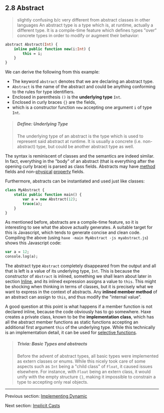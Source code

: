 ## 2.8 Abstract

> slightly confusing b/c very different from abstract classes in other languages
An abstract type is a type which is, at runtime, actually a different type. It is a compile-time feature which defines types "over" concrete types in order to modify or augment their behavior:

```haxe
abstract Abstract(Int) {
	inline public function new(i:Int) {
		this = i;
	}
}
```
We can derive the following from this example:



* The keyword `abstract` denotes that we are declaring an abstract type.
* `Abstract` is the name of the abstract and could be anything conforming to the rules for type identifiers.
* Enclosed in parenthesis `()` is the **underlying type** `Int`.
* Enclosed in curly braces `{}` are the fields,
* which is a constructor function `new` accepting one argument `i` of type `Int`.



> ##### Define: Underlying Type
>
> The underlying type of an abstract is the type which is used to represent said abstract at runtime. It is usually a concrete (i.e. non-abstract) type, but could be another abstract type as well.


The syntax is reminiscent of classes and the semantics are indeed similar. In fact, everything in the "body" of an abstract (that is everything after the opening curly brace) is parsed as class fields. Abstracts may have [method](4.3-Method.md) fields and non-[physical](dictionary.md#physical-field) [property](4.2-Property.md) fields.

Furthermore, abstracts can be instantiated and used just like classes:

```haxe
class MyAbstract {
	static public function main() {
		var a = new Abstract(12);
		trace(a);
	}
}
```
As mentioned before, abstracts are a compile-time feature, so it is interesting to see what the above actually generates. A suitable target for this is Javascript, which tends to generate concise and clean code. Compiling the above (using `haxe -main MyAbstract -js myabstract.js`) shows this Javascript code:

```haxe
var a = 12;
console.log(a);
```
The abstract type `Abstract` completely disappeared from the output and all that is left is a value of its underlying type, `Int`. This is because the constructor of `Abstract` is inlined, something we shall learn about later in section [Inline](4.4.2-Inline.md), and its inlined expression assigns a value to `this`. This might be shocking when thinking in terms of classes, but it is precisely what we want to express in the context of abstracts. Any **inlined member method** of an abstract can assign to `this`, and thus modify the "internal value".

A good question at this point is what happens if a member function is not declared inline, because the code obviously has to go somewhere. Haxe creates a private class, known to be the **implementation class**, which has all the abstract member functions as static functions accepting an additional first argument `this` of the underlying type. While this technically is an implementation detail, it can be used for [selective functions](2.8.4-Selective_Functions.md).



> ##### Trivia: Basic Types and abstracts
>
> Before the advent of abstract types, all basic types were implemented as extern classes or enums. While this nicely took care of some aspects such as `Int` being a "child class" of `Float`, it caused issues elsewhere. For instance, with `Float` being an extern class, it would unify with the empty structure `{}`, making it impossible to constrain a type to accepting only real objects.

---

Previous section: [Implementing Dynamic](2.7.2-Implementing_Dynamic.md)

Next section: [Implicit Casts](2.8.1-Implicit_Casts.md)
